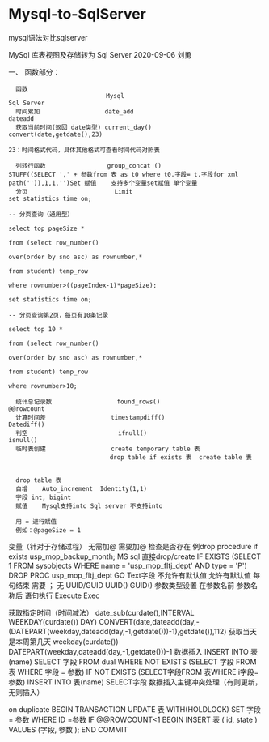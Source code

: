 # Mysql-to-SqlServer
mysql语法对比sqlserver



MySql 库表视图及存储转为 Sql Server
																	2020-09-06  刘勇

一、	函数部分：  

      函数	
                               Mysql	                                                Sql Server
      时间累加	                date_add	                                              dateadd
      获取当前时间(返回 date类型)	current_day()	                                          convert(date,getdate(),23)
                                                                                       23：时间格式代码，具体其他格式可查看时间代码对照表
                                                                                        
      列转行函数	                group_concat ()	                                        STUFF((SELECT ',' + 参数from 表 as t0 where t0.字段= t.字段for xml                                                                                                  path('')),1,1,'')Set 赋值	支持多个变量set赋值	单个变量
      分页	                    Limit	                                                  set statistics time on;
                                                                                      -- 分页查询（通用型）
                                                                                      select top pageSize * 
                                                                                      from (select row_number() 
                                                                                      over(order by sno asc) as rownumber,* 
                                                                                      from student) temp_row
                                                                                      where rownumber>((pageIndex-1)*pageSize);
                                                                                      set statistics time on;
                                                                                      -- 分页查询第2页，每页有10条记录
                                                                                      select top 10 * 
                                                                                      from (select row_number() 
                                                                                      over(order by sno asc) as rownumber,* 
                                                                                      from student) temp_row
                                                                                      where rownumber>10;

      统计总记录数	              found_rows()	                                        @@rowcount
      计算时间差	                 timestampdiff()	                                     Datediff()
      判空	                     ifnull()	                                               isnull()
      临时表创建	                 create temporary table 表  
                                drop table if exists 表	create table 表


      drop table 表
      自增	Auto_increment	Identity(1,1) 
      字段 int, bigint
      赋值	Mysql支持into	Sql server 不支持into

      用 = 进行赋值
      例如：@pageSize = 1

变量（针对于存储过程）	无需加@	需要加@
检查是否存在	例drop procedure if exists usp_mop_backup_month;	MS sql 直接drop/create
IF EXISTS (SELECT 1 FROM sysobjects WHERE name = 'usp_mop_fltj_dept' AND type = 'P')
	DROP PROC usp_mop_fltj_dept
GO
Text字段	不允许有默认值	允许有默认值
每句结束	需要 ；	无
UUID/GUID	UUID()	GUID()
参数类型设置	在参数名前	参数名称后
语句执行	Execute	Exec

获取指定时间（时间减法）
		date_sub(curdate(),INTERVAL WEEKDAY(curdate())  DAY)	CONVERT(date,dateadd(day,-(DATEPART(weekday,dateadd(day,-1,getdate()))-1),getdate()),112)
获取当天是本周第几天	weekday(curdate())	DATEPART(weekday,dateadd(day,-1,getdate()))-1
数据插入	INSERT INTO 表(name) SELECT 字段 FROM dual WHERE NOT EXISTS (SELECT 字段 FROM 表 WHERE 字段 = 参数)	IF NOT EXISTS (SELECT字段FROM 表WHERE i字段= 参数)  INSERT INTO 表(name) SELECT字段
数据插入主键冲突处理（有则更新，无则插入）	


on duplicate	BEGIN TRANSACTION
UPDATE  表  WITH(HOLDLOCK)
SET   字段= 参数
WHERE   ID =参数
IF @@ROWCOUNT<1
BEGIN
INSERT  表
( id, state )
VALUES  (字段, 参数 );
END
COMMIT
		
		

